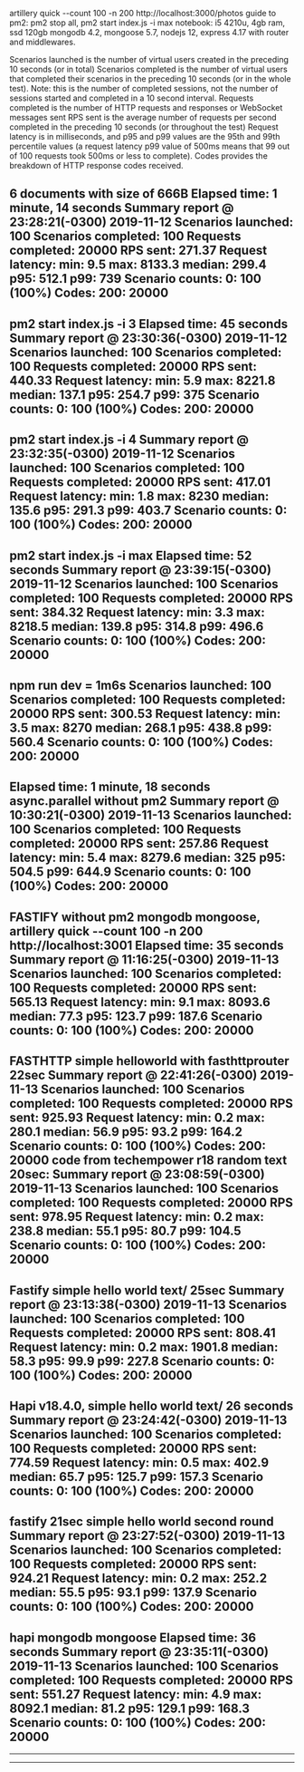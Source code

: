 artillery quick --count 100 -n 200 http://localhost:3000/photos
guide to pm2: pm2 stop all, pm2 start index.js -i max
notebook: i5 4210u, 4gb ram, ssd 120gb
mongodb 4.2, mongoose 5.7, nodejs 12, express 4.17 with router and middlewares.

Scenarios launched is the number of virtual users created in the preceding 10 seconds (or in total)
Scenarios completed is the number of virtual users that completed their scenarios in the preceding 10 seconds (or in the whole test). Note: this is the number of completed sessions, not the number of sessions started and completed in a 10 second interval.
Requests completed is the number of HTTP requests and responses or WebSocket messages sent
RPS sent is the average number of requests per second completed in the preceding 10 seconds (or throughout the test)
Request latency is in milliseconds, and p95 and p99 values are the 95th and 99th percentile values (a request latency p99 value of 500ms means that 99 out of 100 requests took 500ms or less to complete).
Codes provides the breakdown of HTTP response codes received.

6 documents with size of 666B
Elapsed time: 1 minute, 14 seconds
Summary report @ 23:28:21(-0300) 2019-11-12
  Scenarios launched:  100
  Scenarios completed: 100
  Requests completed:  20000
  RPS sent: 271.37
  Request latency:
    min: 9.5
    max: 8133.3
    median: 299.4
    p95: 512.1
    p99: 739
  Scenario counts:
    0: 100 (100%)
  Codes:
    200: 20000
-----------------------------------------------
pm2 start index.js -i 3
Elapsed time: 45 seconds
Summary report @ 23:30:36(-0300) 2019-11-12
  Scenarios launched:  100
  Scenarios completed: 100
  Requests completed:  20000
  RPS sent: 440.33
  Request latency:
    min: 5.9
    max: 8221.8
    median: 137.1
    p95: 254.7
    p99: 375
  Scenario counts:
    0: 100 (100%)
  Codes:
    200: 20000
-----------------------------------------------
pm2 start index.js -i 4
Summary report @ 23:32:35(-0300) 2019-11-12
  Scenarios launched:  100
  Scenarios completed: 100
  Requests completed:  20000
  RPS sent: 417.01
  Request latency:
    min: 1.8
    max: 8230
    median: 135.6
    p95: 291.3
    p99: 403.7
  Scenario counts:
    0: 100 (100%)
  Codes:
    200: 20000
-----------------------------------------------
pm2 start index.js -i max
Elapsed time: 52 seconds
Summary report @ 23:39:15(-0300) 2019-11-12
  Scenarios launched:  100
  Scenarios completed: 100
  Requests completed:  20000
  RPS sent: 384.32
  Request latency:
    min: 3.3
    max: 8218.5
    median: 139.8
    p95: 314.8
    p99: 496.6
  Scenario counts:
    0: 100 (100%)
  Codes:
    200: 20000
-----------------------------------------------
npm run dev = 1m6s
  Scenarios launched:  100
  Scenarios completed: 100
  Requests completed:  20000
  RPS sent: 300.53
  Request latency:
    min: 3.5
    max: 8270
    median: 268.1
    p95: 438.8
    p99: 560.4
  Scenario counts:
    0: 100 (100%)
  Codes:
    200: 20000
-----------------------------------------------
Elapsed time: 1 minute, 18 seconds
async.parallel without pm2
Summary report @ 10:30:21(-0300) 2019-11-13
  Scenarios launched:  100
  Scenarios completed: 100
  Requests completed:  20000
  RPS sent: 257.86
  Request latency:
    min: 5.4
    max: 8279.6
    median: 325
    p95: 504.5
    p99: 644.9
  Scenario counts:
    0: 100 (100%)
  Codes:
    200: 20000
-----------------------------------------------
FASTIFY without pm2 mongodb
mongoose, artillery quick --count 100 -n 200 http://localhost:3001
Elapsed time: 35 seconds
Summary report @ 11:16:25(-0300) 2019-11-13
  Scenarios launched:  100
  Scenarios completed: 100
  Requests completed:  20000
  RPS sent: 565.13
  Request latency:
    min: 9.1
    max: 8093.6
    median: 77.3
    p95: 123.7
    p99: 187.6
  Scenario counts:
    0: 100 (100%)
  Codes:
    200: 20000
-----------------------------------------------
FASTHTTP simple helloworld with fasthttprouter
22sec
Summary report @ 22:41:26(-0300) 2019-11-13
  Scenarios launched:  100
  Scenarios completed: 100
  Requests completed:  20000
  RPS sent: 925.93
  Request latency:
    min: 0.2
    max: 280.1
    median: 56.9
    p95: 93.2
    p99: 164.2
  Scenario counts:
    0: 100 (100%)
  Codes:
    200: 20000
code from techempower r18 random text 20sec:
Summary report @ 23:08:59(-0300) 2019-11-13
  Scenarios launched:  100
  Scenarios completed: 100
  Requests completed:  20000
  RPS sent: 978.95
  Request latency:
    min: 0.2
    max: 238.8
    median: 55.1
    p95: 80.7
    p99: 104.5
  Scenario counts:
    0: 100 (100%)
  Codes:
    200: 20000
-----------------------------------------------
Fastify simple hello world text/ 25sec
Summary report @ 23:13:38(-0300) 2019-11-13
  Scenarios launched:  100
  Scenarios completed: 100
  Requests completed:  20000
  RPS sent: 808.41
  Request latency:
    min: 0.2
    max: 1901.8
    median: 58.3
    p95: 99.9
    p99: 227.8
  Scenario counts:
    0: 100 (100%)
  Codes:
    200: 20000
-----------------------------------------------
Hapi v18.4.0, simple hello world text/ 26 seconds
Summary report @ 23:24:42(-0300) 2019-11-13
  Scenarios launched:  100
  Scenarios completed: 100
  Requests completed:  20000
  RPS sent: 774.59
  Request latency:
    min: 0.5
    max: 402.9
    median: 65.7
    p95: 125.7
    p99: 157.3
  Scenario counts:
    0: 100 (100%)
  Codes:
    200: 20000
-----------------------------------------------
fastify 21sec simple hello world second round
Summary report @ 23:27:52(-0300) 2019-11-13
  Scenarios launched:  100
  Scenarios completed: 100
  Requests completed:  20000
  RPS sent: 924.21
  Request latency:
    min: 0.2
    max: 252.2
    median: 55.5
    p95: 93.1
    p99: 137.9
  Scenario counts:
    0: 100 (100%)
  Codes:
    200: 20000
-----------------------------------------------
hapi mongodb mongoose
Elapsed time: 36 seconds
Summary report @ 23:35:11(-0300) 2019-11-13
  Scenarios launched:  100
  Scenarios completed: 100
  Requests completed:  20000
  RPS sent: 551.27
  Request latency:
    min: 4.9
    max: 8092.1
    median: 81.2
    p95: 129.1
    p99: 168.3
  Scenario counts:
    0: 100 (100%)
  Codes:
    200: 20000
-----------------------------------------------

-----------------------------------------------

-----------------------------------------------